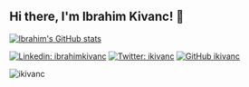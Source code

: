 ## Hi there, I'm Ibrahim Kivanc! 👋

[![Ibrahim's GitHub stats](https://github-readme-stats.vercel.app/api?username=ikivanc&show_icons=true&count_private=true)](https://github.com/anuraghazra/github-readme-stats)

[![Linkedin: ibrahimkivanc](https://img.shields.io/badge/-ibrahimkivanc-blue?style=flat-square&logo=Linkedin&logoColor=white&link=https://www.linkedin.com/in/ibrahimkivanc)](https://www.linkedin.com/in/ibrahimkivanc)
[![Twitter: ikivanc](https://img.shields.io/badge/-ikivanc-blue?style=flat-square&logo=twitter&logoColor=white&link=https://www.twitter.com/ikivanc)](https://www.twitter.com/ikivanc)
[![GitHub ikivanc](https://img.shields.io/github/followers/ikivanc?label=follow&style=social)](https://github.com/ikivanc)

<img src="https://komarev.com/ghpvc/?username=ikivanc&label=Views&color=blue&style=plastic" alt="ikivanc" />
